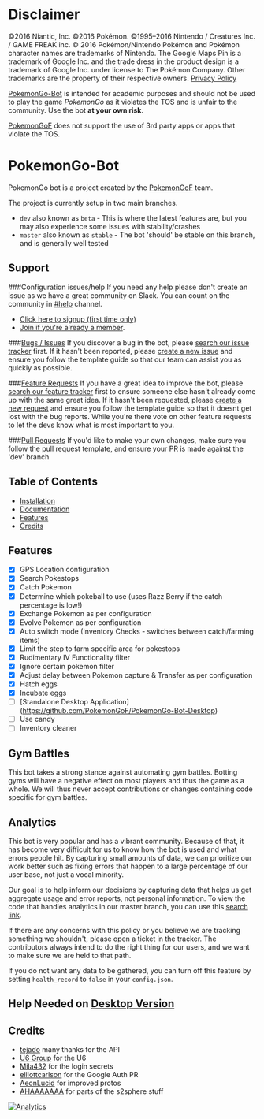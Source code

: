 ﻿# Disclaimer
©2016 Niantic, Inc. ©2016 Pokémon. ©1995–2016 Nintendo / Creatures Inc. / GAME FREAK inc. © 2016 Pokémon/Nintendo Pokémon and Pokémon character names are trademarks of Nintendo. The Google Maps Pin is a trademark of Google Inc. and the trade dress in the product design is a trademark of Google Inc. under license to The Pokémon Company. Other trademarks are the property of their respective owners.
[Privacy Policy](http://www.pokemon.com/us/privacy-policy/)

[PokemonGo-Bot](https://github.com/PokemonGoF/PokemonGo-Bot) is intended for academic purposes and should not be used to play the game *PokemonGo* as it violates the TOS and is unfair to the community. Use the bot **at your own risk**.

[PokemonGoF](https://github.com/PokemonGoF) does not support the use of 3rd party apps or apps that violate the TOS.

# PokemonGo-Bot
PokemonGo bot is a project created by the [PokemonGoF](https://github.com/PokemonGoF) team.

The project is currently setup in two main branches. 
- `dev` also known as `beta` - This is where the latest features are, but you may also experience some issues with stability/crashes
- `master` also known as `stable` - The bot 'should' be stable on this branch, and is generally well tested

## Support
###Configuration issues/help
If you need any help please don't create an issue as we have a great community on Slack. You can count on the community in [#help](https://pokemongo-bot.slack.com/messages/help/) channel.
 - [Click here to signup (first time only)](https://pokemongo-bot.herokuapp.com) 
 - [Join if you're already a member](https://pokemongo-bot.slack.com/messages/general/). 

###[Bugs / Issues](https://github.com/PokemonGoF/PokemonGo-Bot/issues?q=is%3Aissue+sort%3Aupdated-desc)
If you discover a bug in the bot, please [search our issue tracker](https://github.com/PokemonGoF/PokemonGo-Bot/issues?q=is%3Aissue+sort%3Aupdated-desc) first. If it hasn't been reported, please [create a new issue](https://github.com/PokemonGoF/PokemonGo-Bot/issues/new) and ensure you follow the template guide so that our team can assist you as quickly as possible.

###[Feature Requests](https://github.com/PokemonGoF/PokemonGo-Bot/labels/Feature%20Request)
If you have a great idea to improve the bot, please [search our feature tracker](https://github.com/PokemonGoF/PokemonGo-Bot/labels/Feature%20Request) first to ensure someone else hasn't already come up with the same great idea.  If it hasn't been requested, please [create a new request](https://github.com/PokemonGoF/PokemonGo-Bot/issues/new) and ensure you follow the template guide so that it doesnt get lost with the bug reports. 
While you're there vote on other feature requests to let the devs know what is most important to you.

###[Pull Requests](https://github.com/PokemonGoF/PokemonGo-Bot/pulls)
If you'd like to make your own changes, make sure you follow the pull request template, and ensure your PR is made against the 'dev' branch

## Table of Contents
- [Installation](https://github.com/PokemonGoF/PokemonGo-Bot/blob/dev/docs/installation.md)
- [Documentation](https://github.com/PokemonGoF/PokemonGo-Bot/blob/dev/docs/)
- [Features](#features)
- [Credits](#credits)

## Features
- [x] GPS Location configuration
- [x] Search Pokestops
- [x] Catch Pokemon
- [x] Determine which pokeball to use (uses Razz Berry if the catch percentage is low!)
- [x] Exchange Pokemon as per configuration
- [x] Evolve Pokemon as per configuration
- [x] Auto switch mode (Inventory Checks - switches between catch/farming items)
- [x] Limit the step to farm specific area for pokestops
- [x] Rudimentary IV Functionality filter
- [x] Ignore certain pokemon filter
- [x] Adjust delay between Pokemon capture & Transfer as per configuration
- [x] Hatch eggs
- [x] Incubate eggs
- [ ] [Standalone Desktop Application] (https://github.com/PokemonGoF/PokemonGo-Bot-Desktop)
- [ ] Use candy
- [ ] Inventory cleaner

## Gym Battles
This bot takes a strong stance against automating gym battles. Botting gyms will have a negative effect on most players and thus the game as a whole. We will thus never accept contributions or changes containing code specific for gym battles.

## Analytics
This bot is very popular and has a vibrant community. Because of that, it has become very difficult for us to know how the bot is used and what errors people hit. By capturing small amounts of data, we can prioritize our work better such as fixing errors that happen to a large percentage of our user base, not just a vocal minority.

Our goal is to help inform our decisions by capturing data that helps us get aggregate usage and error reports, not personal information. To view the code that handles analytics in our master branch, you can use this [search link](https://github.com/PokemonGoF/PokemonGo-Bot/search?utf8=%E2%9C%93&q=BotEvent).

If there are any concerns with this policy or you believe we are tracking something we shouldn't, please open a ticket in the tracker. The contributors always intend to do the right thing for our users, and we want to make sure we are held to that path.

If you do not want any data to be gathered, you can turn off this feature by setting `health_record` to `false` in your `config.json`.

## Help Needed on [Desktop Version](https://github.com/PokemonGoF/PokemonGo-Bot-Desktop)


## Credits
- [tejado](https://github.com/tejado) many thanks for the API
- [U6 Group](http://pgoapi.com) for the U6
- [Mila432](https://github.com/Mila432/Pokemon_Go_API) for the login secrets
- [elliottcarlson](https://github.com/elliottcarlson) for the Google Auth PR
- [AeonLucid](https://github.com/AeonLucid/POGOProtos) for improved protos
- [AHAAAAAAA](https://github.com/AHAAAAAAA/PokemonGo-Map) for parts of the s2sphere stuff


[![Analytics](https://ga-beacon.appspot.com/UA-81468120-1/welcome-page-master)](https://github.com/igrigorik/ga-beacon)
